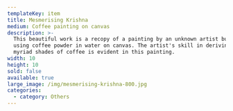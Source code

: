 ```yaml
---
templateKey: item
title: Mesmerising Krishna
medium: Coffee painting on canvas
description: >-
  This beautiful work is a recopy of a painting by an unknown artist but done
  using coffee powder in water on canvas. The artist's skill in deriving the
  myriad shades of coffee is evident in this painting.
width: 10
height: 10
sold: false
available: true
large_image: /img/mesmerising-krishna-800.jpg
categories:
  - category: Others
---
```


